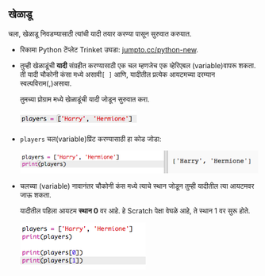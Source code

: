 ## खेळाडू

चला, खेळाडू निवडण्यासाठी त्यांची यादी तयार करण्या पासून सुरुवात करुयात.

+ रिकामा Python टेंप्लेट Trinket उघडा: <a href="http://jumpto.cc/python-new" target="_blank">jumpto.cc/python-new</a>.

+ तुम्ही खेळाडूंची **यादी** संग्रहीत करण्यासाठी एक चल म्हणजेच एक व्हेरिएबल (variable)वापरू शकता. ती यादी चौकोनी कंसा मध्ये असावी`[ ]` आणि, यादीतील प्रत्येक आयटमच्या दरम्यान स्वल्पविराम(,)असावा.
    
    तुमच्या प्रोग्राम मध्ये खेळाडूंची यादी जोडून सुरुवात करा.
    
    ![screenshot](images/team-create-players.png)

+ `players` चल(variable)प्रिंट करण्यासाठी हा कोड जोडा:
    
    ![screenshot](images/team-print-players.png)

+ चलच्या (variable) नावानंतर चौकोनी कंस मध्ये त्याचे स्थान जोडून तुम्ही यादीतील त्या आयटमवर जाऊ शकता.
    
    यादीतील पहिला आयटम **स्थान 0** वर आहे. हे Scratch पेक्षा वेघळे आहे, ते स्थान 1 वर सुरू होते.
    
    ![screenshot](images/team-print-players-index.png)